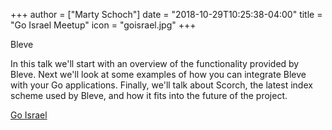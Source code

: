 +++
author = ["Marty Schoch"]
date = "2018-10-29T10:25:38-04:00"
title = "Go Israel Meetup"
icon = "goisrael.jpg"
+++

Bleve

In this talk we'll start with an overview of the functionality provided by Bleve. Next we'll look at some examples of how you can integrate Bleve with your Go applications. Finally, we'll talk about Scorch, the latest index scheme used by Bleve, and how it fits into the future of the project.

[Go Israel](https://www.meetup.com/Go-Israel/events/255070274/)
